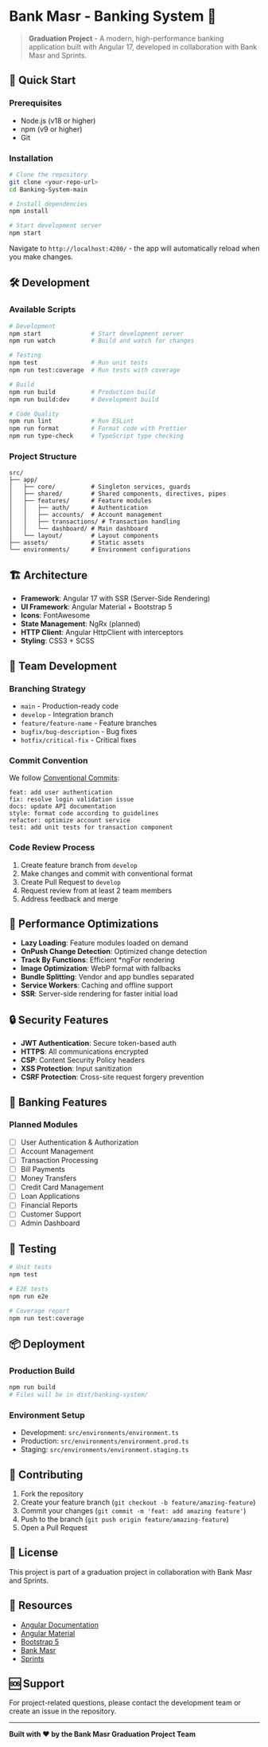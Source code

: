 # Bank Masr - Banking System 🏦

> **Graduation Project** - A modern, high-performance banking application built with Angular 17, developed in collaboration with Bank Masr and Sprints.

## 🚀 Quick Start

### Prerequisites
- Node.js (v18 or higher)
- npm (v9 or higher)
- Git

### Installation

```bash
# Clone the repository
git clone <your-repo-url>
cd Banking-System-main

# Install dependencies
npm install

# Start development server
npm start
```

Navigate to `http://localhost:4200/` - the app will automatically reload when you make changes.

## 🛠️ Development

### Available Scripts

```bash
# Development
npm start              # Start development server
npm run watch          # Build and watch for changes

# Testing
npm test               # Run unit tests
npm run test:coverage  # Run tests with coverage

# Build
npm run build          # Production build
npm run build:dev      # Development build

# Code Quality
npm run lint           # Run ESLint
npm run format         # Format code with Prettier
npm run type-check     # TypeScript type checking
```

### Project Structure

```
src/
├── app/
│   ├── core/          # Singleton services, guards
│   ├── shared/        # Shared components, directives, pipes
│   ├── features/      # Feature modules
│   │   ├── auth/      # Authentication
│   │   ├── accounts/  # Account management
│   │   ├── transactions/ # Transaction handling
│   │   └── dashboard/ # Main dashboard
│   └── layout/        # Layout components
├── assets/            # Static assets
└── environments/      # Environment configurations
```

## 🏗️ Architecture

- **Framework**: Angular 17 with SSR (Server-Side Rendering)
- **UI Framework**: Angular Material + Bootstrap 5
- **Icons**: FontAwesome
- **State Management**: NgRx (planned)
- **HTTP Client**: Angular HttpClient with interceptors
- **Styling**: CSS3 + SCSS

## 👥 Team Development

### Branching Strategy

- `main` - Production-ready code
- `develop` - Integration branch
- `feature/feature-name` - Feature branches
- `bugfix/bug-description` - Bug fixes
- `hotfix/critical-fix` - Critical fixes

### Commit Convention

We follow [Conventional Commits](https://www.conventionalcommits.org/):

```
feat: add user authentication
fix: resolve login validation issue
docs: update API documentation
style: format code according to guidelines
refactor: optimize account service
test: add unit tests for transaction component
```

### Code Review Process

1. Create feature branch from `develop`
2. Make changes and commit with conventional format
3. Create Pull Request to `develop`
4. Request review from at least 2 team members
5. Address feedback and merge

## 🚀 Performance Optimizations

- **Lazy Loading**: Feature modules loaded on demand
- **OnPush Change Detection**: Optimized change detection
- **Track By Functions**: Efficient *ngFor rendering
- **Image Optimization**: WebP format with fallbacks
- **Bundle Splitting**: Vendor and app bundles separated
- **Service Workers**: Caching and offline support
- **SSR**: Server-side rendering for faster initial load

## 🔒 Security Features

- **JWT Authentication**: Secure token-based auth
- **HTTPS**: All communications encrypted
- **CSP**: Content Security Policy headers
- **XSS Protection**: Input sanitization
- **CSRF Protection**: Cross-site request forgery prevention

## 📱 Banking Features

### Planned Modules

- [ ] User Authentication & Authorization
- [ ] Account Management
- [ ] Transaction Processing
- [ ] Bill Payments
- [ ] Money Transfers
- [ ] Credit Card Management
- [ ] Loan Applications
- [ ] Financial Reports
- [ ] Customer Support
- [ ] Admin Dashboard

## 🧪 Testing

```bash
# Unit tests
npm test

# E2E tests
npm run e2e

# Coverage report
npm run test:coverage
```

## 📦 Deployment

### Production Build

```bash
npm run build
# Files will be in dist/banking-system/
```

### Environment Setup

- Development: `src/environments/environment.ts`
- Production: `src/environments/environment.prod.ts`
- Staging: `src/environments/environment.staging.ts`

## 🤝 Contributing

1. Fork the repository
2. Create your feature branch (`git checkout -b feature/amazing-feature`)
3. Commit your changes (`git commit -m 'feat: add amazing feature'`)
4. Push to the branch (`git push origin feature/amazing-feature`)
5. Open a Pull Request

## 📄 License

This project is part of a graduation project in collaboration with Bank Masr and Sprints.

## 🔗 Resources

- [Angular Documentation](https://angular.io/docs)
- [Angular Material](https://material.angular.io/)
- [Bootstrap 5](https://getbootstrap.com/docs/5.0/)
- [Bank Masr](https://www.banquemisr.com/)
- [Sprints](https://sprints.ai/)

## 🆘 Support

For project-related questions, please contact the development team or create an issue in the repository.

---

**Built with ❤️ by the Bank Masr Graduation Project Team**
